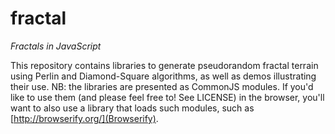 fractal
=======

_Fractals in JavaScript_

This repository contains libraries to generate pseudorandom fractal terrain using Perlin and Diamond-Square algorithms, as well as demos illustrating their use. NB: the libraries are presented as CommonJS modules. If you'd like to use them (and please feel free to! See LICENSE) in the browser, you'll want to also use a library that loads such modules, such as [http://browserify.org/](Browserify).
